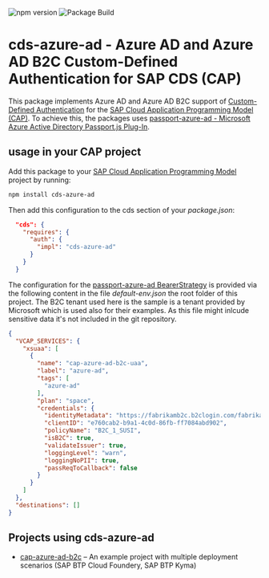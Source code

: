 ![npm version](https://img.shields.io/npm/v/cds-azure-ad)
![Package Build](https://github.com/sapmentors/cds-azure-ad/workflows/Node.js%20Package/badge.svg)

# cds-azure-ad - Azure AD and Azure AD B2C Custom-Defined Authentication for SAP CDS (CAP)

This package implements Azure AD and Azure AD B2C support of [Custom-Defined Authentication](https://cap.cloud.sap/docs/node.js/authentication#custom) for the [SAP Cloud Application Programming Model (CAP)](https://cap.cloud.sap/docs/). To achieve this, the packages uses [passport-azure-ad - Microsoft Azure Active Directory Passport.js Plug-In](https://github.com/AzureAD/passport-azure-ad).

## usage in your CAP project

Add this package to your [SAP Cloud Application Programming Model](https://cap.cloud.sap/docs/) project by running:

```bash
npm install cds-azure-ad
```

Then add this configuration to the cds section of your *package.json*:

```JSON
  "cds": {
    "requires": {
      "auth": {
        "impl": "cds-azure-ad"
      }
    }
  }
```

The configuration for the [passport-azure-ad BearerStrategy](https://github.com/AzureAD/passport-azure-ad#42-bearerstrategy) is provided via the following content in the file *default-env.json* the root folder of this project. The B2C tenant used here is the sample is a tenant provided by Microsoft which is used also for their examples. As this file might inlcude sensitive data it's not included in the git repository.

```json
{
  "VCAP_SERVICES": {
    "xsuaa": [
      {
        "name": "cap-azure-ad-b2c-uaa",
        "label": "azure-ad",
        "tags": [
          "azure-ad"
        ],
        "plan": "space",
        "credentials": {
          "identityMetadata": "https://fabrikamb2c.b2clogin.com/fabrikamb2c.onmicrosoft.com/B2C_1_SUSI/v2.0/.well-known/openid-configuration/",
          "clientID": "e760cab2-b9a1-4c0d-86fb-ff7084abd902",
          "policyName": "B2C_1_SUSI",
          "isB2C": true,
          "validateIssuer": true,
          "loggingLevel": "warn",
          "loggingNoPII": true,
          "passReqToCallback": false
        }
      }
    ]
  },
  "destinations": []
}
```

## Projects using cds-azure-ad

- [cap-azure-ad-b2c](https://github.com/gregorwolf/cap-azure-ad-b2c) – An example project with multiple deployment scenarios (SAP BTP Cloud Foundery, SAP BTP Kyma)

